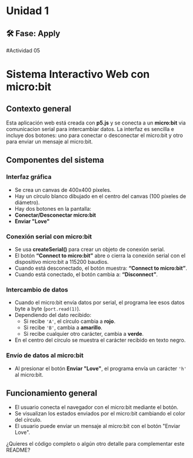 # Unidad 1

## 🛠 Fase: Apply  

#Actividad 05  

# Sistema Interactivo Web con micro:bit

## Contexto general

Esta aplicación web está creada con **p5.js** y se conecta a un **micro:bit** via comunicacion serial para intercambiar datos. La interfaz es sencilla e incluye dos botones: uno para conectar o desconectar el micro:bit y otro para enviar un mensaje al micro:bit.

## Componentes del sistema

### Interfaz gráfica

- Se crea un canvas de 400x400 píxeles.
- Hay un círculo blanco dibujado en el centro del canvas (100 píxeles de diámetro).
- Hay dos botones en la pantalla:
- **Conectar/Desconectar micro:bit**
- **Enviar "Love"**

### Conexión serial con micro:bit

- Se usa **createSerial()** para crear un objeto de conexión serial.
- El botón **“Connect to micro:bit”** abre o cierra la conexión serial con el dispositivo micro:bit a 115200 baudios.
- Cuando está desconectado, el botón muestra: **“Connect to micro:bit”**.
- Cuando está conectado, el botón cambia a: **“Disconnect”**.

### Intercambio de datos

- Cuando el micro:bit envía datos por serial, el programa lee esos datos byte a byte (`port.read(1)`).
- Dependiendo del dato recibido:
  - Si recibe `'A'`, el círculo cambia a **rojo**.
  - Si recibe `'B'`, cambia a **amarillo**.
  - Si recibe cualquier otro carácter, cambia a **verde**.
- En el centro del círculo se muestra el carácter recibido en texto negro.

### Envío de datos al micro:bit

- Al presionar el botón **Enviar "Love"**, el programa envía un carácter `'h'` al micro:bit.

## Funcionamiento general

- El usuario conecta el navegador con el micro:bit mediante el botón.
- Se visualizan los estados enviados por el micro:bit cambiando el color del círculo.
- El usuario puede enviar un mensaje al micro:bit con el botón "Enviar Love".

¿Quieres el código completo o algún otro detalle para complementar este README?
